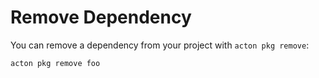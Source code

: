 # Remove Dependency

You can remove a dependency from your project with `acton pkg remove`:

```console
acton pkg remove foo
```
